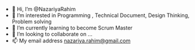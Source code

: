 - 👋 Hi, I’m @NazariyaRahim
- 👀 I’m interested in Programming , Technical Document, Design Thinking, Problem solving
- 🌱 I’m currently learning to become Scrum Master
- 💞️ I’m looking to collaborate on ...
- 📫 My email address nazariya.rahim@gmail.com

<!---
NazariyaRahim/NazariyaRahim is a ✨ special ✨ repository because its `README.md` (this file) appears on your GitHub profile.
You can click the Preview link to take a look at your changes.
--->
